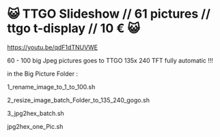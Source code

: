 # 😺 TTGO Slideshow // 61 pictures // ttgo t-display // 10 € 😺

https://youtu.be/qdF1dTNUVWE

60 - 100   big Jpeg pictures    goes to      TTGO   135x 240 TFT 
fully automatic !!!

in the Big Picture Folder :


1_rename_image_to_1_to_100.sh

2_resize_image_batch_Folder_to_135_240_gogo.sh

3_jpg2hex_batch.sh

jpg2hex_one_Pic.sh
